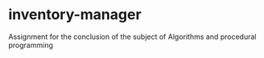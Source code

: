 # inventory-manager
Assignment for the conclusion of the subject of Algorithms and procedural programming

